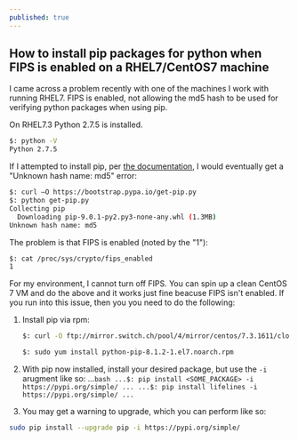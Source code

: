 ```yaml
---
published: true
---
```

## How to install pip packages for python when FIPS is enabled on a RHEL7/CentOS7 machine

I came across a problem recently with one of the machines I work with running RHEL7. FIPS is enabled, not allowing the md5 hash to be used for verifying python packages when using pip. 

On RHEL7.3 Python 2.7.5 is installed.
```bash
$: python -V
Python 2.7.5
```

If I attempted to install pip, per [the documentation](https://packaging.python.org/installing/#install-pip-setuptools-and-wheel), I would eventually get a "Unknown hash name: md5" error: 
```bash
$: curl –O https://bootstrap.pypa.io/get-pip.py
$: python get-pip.py
Collecting pip
  Downloading pip-9.0.1-py2.py3-none-any.whl (1.3MB)
Unknown hash name: md5
```

The problem is that FIPS is enabled (noted by the "1"): 
```bash
$: cat /proc/sys/crypto/fips_enabled
1
```

For my environment, I cannot turn off FIPS. You can spin up a clean CentOS 7 VM and do the above and it works just fine beacuse FIPS isn't enabled. If you run into this issue, then you you need to do the following: 
1. Install pip via rpm:

    ```bash
    $: curl -O ftp://mirror.switch.ch/pool/4/mirror/centos/7.3.1611/cloud/x86_64/openstack-newton/common/python-pip-8.1.2-1.el7.noarch.rpm 
    ```
    
    ```bash
    $: sudo yum install python-pip-8.1.2-1.el7.noarch.rpm
    ```
  
2. With pip now installed, install your desired package, but use the `-i` arugment like so:
...```bash
...$: pip install <SOME_PACKAGE> -i https://pypi.org/simple/
...
...$: pip install lifelines -i https://pypi.org/simple/
...```
3. You may get a warning to upgrade, which you can perform like so: 

```bash
sudo pip install --upgrade pip -i https://pypi.org/simple/
```
